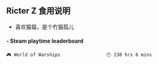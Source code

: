 ## Ricter Z 食用说明
- 喜欢猫猫，是个冇猫孤儿

<!-- steam-box start -->
#### - Steam playtime leaderboard
```text
🎮 World of Warships                 🕘 238 hrs 6 mins
```
<!-- Powered by https://github.com/YouEclipse/steam-box . -->
<!-- steam-box end -->
